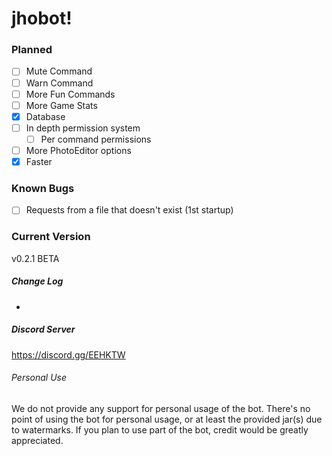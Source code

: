 # jhobot!

### Planned
* [ ] Mute Command
* [ ] Warn Command
* [ ] More Fun Commands
* [ ] More Game Stats
* [x] Database
* [ ] In depth permission system
    * [ ] Per command permissions
* [ ] More PhotoEditor options
* [x] Faster

### Known Bugs
* [ ] Requests from a file that doesn't exist (1st startup)

### Current Version
v0.2.1 BETA
##### Change Log
- 
##### Discord Server
https://discord.gg/EEHKTW

###### Personal Use
We do not provide any support for personal usage of the bot. There's no point of using the bot for personal usage, or at least the provided jar(s) due to watermarks. If you plan to use part of the bot, credit would be greatly appreciated. 
